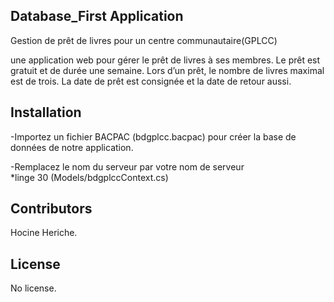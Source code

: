 ## Database_First Application

Gestion de prêt de livres pour un centre communautaire(GPLCC)

une application web pour gérer le prêt de livres à ses membres. Le prêt est gratuit et de durée une semaine. Lors d’un prêt, 
le nombre de livres maximal est de trois. La date de prêt est consignée et la date de retour aussi.
 

## Installation
  
-Importez un fichier BACPAC (bdgplcc.bacpac) pour créer la base de données de notre application.

-Remplacez le nom du serveur par votre nom de serveur   
  *linge 30 (Models/bdgplccContext.cs) 
   
## Contributors

Hocine Heriche.

## License

No license. 
